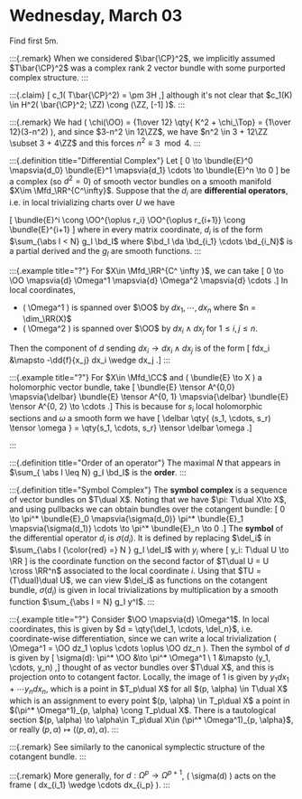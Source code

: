 # Wednesday, March 03

Find first 5m.


:::{.remark}
When we considered $\bar{\CP}^2$, we implicitly assumed $T\bar{\CP}^2$ was a complex rank 2 vector bundle with some purported complex structure.
:::

:::{.claim}
\[
c_1( T\bar{\CP}^2) = \pm 3H
,\]
although it's not clear that $c_1(K) \in H^2( \bar{\CP}^2; \ZZ) \cong (\ZZ, [-1] )$.
:::

:::{.remark}
We had \( \chi(\OO) = {1\over 12} \qty{ K^2 + \chi_\Top} = {1\over 12}(3-n^2) \), and since $3-n^2 \in 12\ZZ$, we have $n^2 \in 3 + 12\ZZ \subset 3 + 4\ZZ$ and this forces $n^2 \equiv 3 \mod 4$.
:::

:::{.definition title="Differential Complex"}
Let 
\[
0 \to \bundle{E}^0 \mapsvia{d_0} \bundle{E}^1 \mapsvia{d_1} \cdots \to \bundle{E}^n \to 0
\]
be a complex (so $d^2 = 0$) of smooth vector bundles on a smooth manifold $X\im \Mfd_\RR^{C^\infty}$.
Suppose that the $d_i$ are **differential operators**, i.e. in local trivializing charts over $U$ we have 

\[
\bundle{E}^i \cong \OO^{\oplus r_i} \OO^{\oplus r_{i+1}} \cong \bundle{E}^{i+1}
\]
where in every matrix coordinate, $d_i$ is of the form $\sum_{\abs I < N} g_I \bd_I$ where $\bd_I \da \bd_{i_1} \cdots \bd_{i_N}$ is a partial derived and the $g_I$ are smooth functions.
:::

:::{.example title="?"}
For $X\in \Mfd_\RR^{C^ \infty }$, we can take 
\[
0 \to \OO \mapsvia{d} \Omega^1 \mapsvia{d} \Omega^2 \mapsvia{d} \cdots
.\]
In local coordinates, 

- \( \Omega^1 \) is spanned over $\OO$ by $dx_1, \cdots, dx_n$ where $n = \dim_\RR(X)$
- \( \Omega^2 \) is spanned over $\OO$ by $dx_i \wedge dx_j$ for $1\leq i, j \leq n$.

Then the component of $d$ sending $dx_i \to dx_i \wedge dx_j$ is of the form
\[
fdx_i &\mapsto -\dd{f}{x_j} dx_i \wedge dx_j
.\]
:::

:::{.example title="?"}
For $X\in \Mfd_\CC$ and \( \bundle{E} \to X \) a holomorphic vector bundle, take
\[
\bundle{E} \tensor A^{0,0} \mapsvia{\delbar} \bundle{E} \tensor A^{0, 1} \mapsvia{\delbar} \bundle{E} \tensor A^{0, 2} \to \cdots
.\]
This is because for $s_i$ local holomorphic sections and $\omega$ a smooth form we have
\[
\delbar \qty{ (s_1, \cdots, s_r) \tensor \omega } = \qty{s_1, \cdots, s_r} \tensor \delbar \omega
.\]


:::

:::{.definition title="Order of an operator"}
The maximal $N$ that appears in $\sum_{ \abs I \leq N} g_I \bd_I$ is the **order**.
:::

:::{.definition title="Symbol Complex"}
The **symbol complex** is a sequence of vector bundles on $T\dual X$.
Noting that we have $\pi: T\dual X\to X$, and using pullbacks we can obtain bundles over the cotangent bundle:
\[
0 \to \pi^* \bundle{E}_0 \mapsvia{\sigma(d_0)} \pi^* \bundle{E}_1 \mapsvia{\sigma(d_1)} \cdots \to \pi^* \bundle{E}_n \to 0
.\]
The **symbol** of the differential operator $d_i$ is $\sigma(d_i)$.
It is defined by replacing $\del_i$ in $\sum_{\abs I {\color{red} =} N } g_I \del_I$ with $y_i$ where
\[
y_i: T\dual U \to \RR
\]
is the coordinate function on the second factor of $T\dual U = U \cross \RR^n$ associated to the local coordinate $i$.
Using that $TU = (T\dual)\dual U$, we can view $\del_i$ as functions on the cotangent bundle, $\sigma(d_i)$ is given in local trivializations by multiplication by a smooth function $\sum_{\abs I = N} g_I y^I$.
:::


:::{.example title="?"}
Consider $\OO \mapsvia{d} \Omega^1$.
In local coordinates, this is given by $d = \qty{\del_1, \cdots, \del_n}$, i.e. coordinate-wise differentiation, since we can write a local trivialization \( \Omega^1 = \OO dz_1 \oplus \cdots \oplus \OO dz_n \).
Then the symbol of $d$ is given by
\[
\sigma(d): \pi^* \OO &\to \pi^* \Omega^1 \\
1 &\mapsto (y_1, \cdots, y_n) 
,\]
thought of as vector bundles over $T\dual X$, and this is projection onto to cotangent factor.
Locally, the image of 1 is given by $y_1 dx_1 + \cdots y_n dx_n$, which is a point in $T_p\dual X$ for all $(p, \alpha) \in T\dual X$ which is an assignment to every point $(p, \alpha) \in T_p\dual X$ a point in $(\pi^* \Omega^1)_{p, \alpha} \cong T_p\dual X$.
There is a tautological section $(p, \alpha) \to \alpha\in T_p\dual X\in (\pi^* \Omega^1)_{p, \alpha}$, or really $(p, \alpha) \mapsto ( (p, \alpha), \alpha)$.
:::


:::{.remark}
See similarly to the canonical symplectic structure of the cotangent bundle.
:::



:::{.remark}
More generally, for $d: \Omega^p \to \Omega^{p+1}$, \( \sigma(d) \) acts on the frame \( dx_{i_1} \wedge \cdots dx_{i_p} \).
:::








